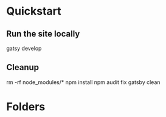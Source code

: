 
# Quickstart

## Run the site locally

gatsy develop

## Cleanup

rm -rf node_modules/*
npm install
npm audit fix
gatsby clean

# Folders 

